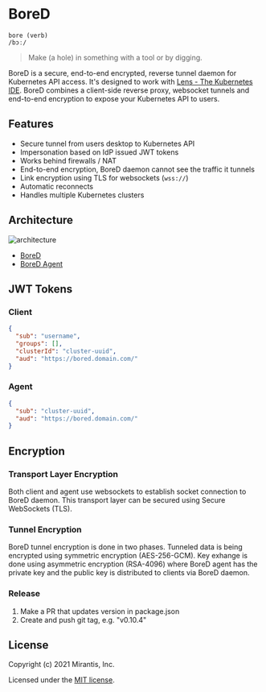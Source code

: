 # BoreD

```
bore (verb)
/bɔː/
```

> Make (a hole) in something with a tool or by digging.

BoreD is a secure, end-to-end encrypted, reverse tunnel daemon for Kubernetes API access. It's designed to work with [Lens - The Kubernetes IDE](https://github.com/lensapp/lens). BoreD combines a client-side reverse proxy, websocket tunnels and end-to-end encryption to expose your Kubernetes API to users.

## Features

- Secure tunnel from users desktop to Kubernetes API
- Impersonation based on IdP issued JWT tokens
- Works behind firewalls / NAT
- End-to-end encryption, BoreD daemon cannot see the traffic it tunnels
- Link encryption using TLS for websockets (`wss://`)
- Automatic reconnects
- Handles multiple Kubernetes clusters

## Architecture

![architecture](./images/architecture.png)

- [BoreD](./README.md)
- [BoreD Agent](https://github.com/lensapp/bored-agent)

## JWT Tokens

### Client

```json
{
  "sub": "username",
  "groups": [],
  "clusterId": "cluster-uuid",
  "aud": "https://bored.domain.com/"
}
```

### Agent

```json
{
  "sub": "cluster-uuid",
  "aud": "https://bored.domain.com/"
}
```

## Encryption

### Transport Layer Encryption

Both client and agent use websockets to establish socket connection to BoreD daemon. This transport layer can be secured using Secure WebSockets (TLS).

### Tunnel Encryption

BoreD tunnel encryption is done in two phases. Tunneled data is being encrypted using symmetric encryption (AES-256-GCM). Key exhange is done using asymmetric encryption (RSA-4096) where BoreD agent has the private key and the public key is distributed to clients via BoreD daemon.

### Release

1. Make a PR that updates version in package.json
2. Create and push git tag, e.g. "v0.10.4"

## License

Copyright (c) 2021 Mirantis, Inc.

Licensed under the [MIT license](./LICENSE).

